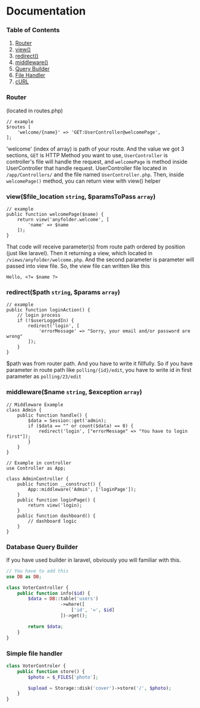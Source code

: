 # Documentation

### Table of Contents
1. [Router](#router)
2. [view()](#view)
3. [redirect()](#redirect)
4. [middleware()](#middleware)
5. [Query Builder](#querybuilder)
6. [File Handler](#filehandler)
7. [cURL](#curl)

### Router <a name="router"></a>
(located in routes.php)
```
// example
$routes [
    'welcome/{name}' => 'GET:UserController@welcomePage',
];
```

'welcome' (index of array) is path of your route. And the value we got 3 sections, `GET` is HTTP Method you want to use, `UserController` is controller's file will handle the request, and `welcomePage` is method inside UserController that handle request. UserController file located in `/app/Controllers/` and the file named `UserController.php`. Then, inside `welcomePage()` method, you can return view with view() helper

### view($file_location `string`, $paramsToPass `array`) <a name="view"></a>

```
// example
public function welcomePage($name) {
    return view('anyfolder.welcome', [
        'name' => $name
    ]);
}
```

That code will receive parameter(s) from route path ordered by position (just like laravel). Then it returning a view, which located in `/views/anyfolder/welcome.php`. And the second parameter is parameter will passed into view file. So, the view file can written like this

```
Hello, <?= $name ?>
```

### redirect($path `string`, $params `array`) <a name="redirect"></a>

```
// example
public function loginAction() {
    // login process
    if (!$userLoggedIn) {
        redirect('login', [
            'errorMessage' => "Sorry, your email and/or password are wrong"
        ]);
    }
}
```

$path was from router path. And you have to write it fillfully. So if you have parameter in route path like `polling/{id}/edit`, you have to write id in first parameter as `polling/23/edit`

### middleware($name `string`, $exception `array`) <a name="middleware"></a>

```
// Middleware Example
class Admin {
    public function handle() {
        $data = Session::get('admin);
        if ($data == "" or count($data) == 0) {
            redirect('login', ["errorMessage" => "You have to login first"]);
        }
    }
}

// Example in controller
use Controller as App;

class AdminController {
    public function __construct() {
        App::middleware('Admin', ['loginPage']);
    }
    public function loginPage() {
        return view('login);
    }
    public function dashboard() {
        // dashboard logic
    }
}
```

### Database Query Builder <a name="querybuilder"></a>

If you have used builder in laravel, obviously you will familiar with this.

```php
// You have to add this
use DB as DB;

class VoterController {
    public function info($id) {
        $data = DB::table('users')
                    ->where([
                        ['id', '=', $id]
                    ])->get();

        return $data;    
    }
}
```

### Simple file handler <a name="filehandler"></a>

```php
class VoterControler {
    public function store() {
        $photo = $_FILES['photo'];

        $upload = Storage::disk('cover')->store('/', $photo);
    }
}
```
